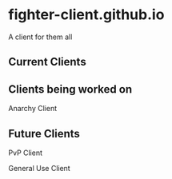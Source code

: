 # fighter-client.github.io
A client for them all

## Current Clients



## Clients being worked on
Anarchy Client



## Future Clients
PvP Client

General Use Client
